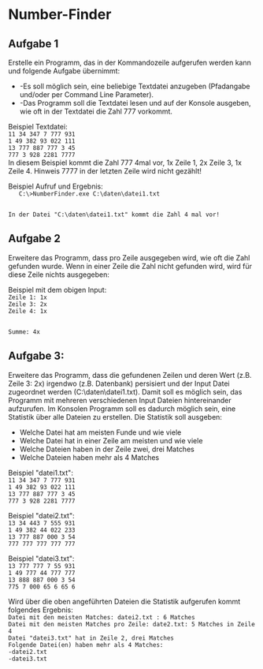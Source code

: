 <h1>Number-Finder</h1>

<h2>Aufgabe 1</h2>
<p>
Erstelle ein Programm, das in der Kommandozeile aufgerufen werden kann und folgende Aufgabe übernimmt:
<ul>
<li> -Es soll möglich sein, eine beliebige Textdatei anzugeben (Pfadangabe und/oder per Command Line Parameter).</li>
<li> -Das Programm soll die Textdatei lesen und auf der Konsole ausgeben, wie oft in der Textdatei die Zahl 777 vorkommt. 
</ul>

<p>
Beispiel Textdatei:
<code>
11 34 347 7 777 931
1 49 382 93 022 111
13 777 887 777 3 45
777 3 928 2281 7777
</code>
In diesem Beispiel kommt die Zahl 777 4mal vor, 1x Zeile 1, 2x Zeile 3, 1x Zeile 4. Hinweis 7777 in der letzten Zeile wird nicht gezählt!
</p>
<p>
Beispiel Aufruf und Ergebnis:
<code>
   C:\>NumberFinder.exe C:\daten\datei1.txt

In der Datei "C:\daten\datei1.txt" kommt die Zahl 4 mal vor!
</code>

</p>
</p>

<h2>Aufgabe 2</h2>
<p>
Erweitere das Programm, dass pro Zeile ausgegeben wird, wie oft die Zahl gefunden wurde. Wenn in einer Zeile die Zahl nicht gefunden wird, wird für diese Zeile nichts ausgegeben:
<p>
Beispiel mit dem obigen Input:
<code>
Zeile 1: 1x
Zeile 3: 2x
Zeile 4: 1x

Summe: 4x
</code>

</p>
</p>
<h2>Aufgabe 3:</h2>
<p>
Erweitere das Programm, dass die gefundenen Zeilen und deren Wert (z.B. Zeile 3: 2x) irgendwo (z.B. Datenbank) persisiert und der Input Datei zugeordnet werden (C:\daten\datei1.txt). Damit soll es möglich sein, das Programm mit mehreren verschiedenen Input Dateien hintereinander aufzurufen.
Im Konsolen Programm soll es dadurch möglich sein, eine Statistik über alle Dateien zu erstellen. Die Statistik soll ausgeben:<br>
<ul>
<li>Welche Datei hat am meisten Funde und wie viele</li>
<li>Welche Datei hat in einer Zeile am meisten und wie viele</li>
<li>Welche Dateien haben in der Zeile zwei, drei Matches</li>
<li>Welche Dateien haben mehr als 4 Matches</li> 
</ul>
<p>
Beispiel "datei1.txt":
<code>
11 34 347 7 777 931
1 49 382 93 022 111
13 777 887 777 3 45
777 3 928 2281 7777
</code>
</p>
<p>
Beispiel "datei2.txt":
<code>
13 34 443 7 555 931
1 49 382 44 022 233
13 777 887 000 3 54
777 777 777 777 777
</code>
</p>
<p>
Beispiel "datei3.txt":
<code>
13 777 777 7 55 931
1 49 777 44 777 777
13 888 887 000 3 54
775 7 000 65 6 65 6
</code>
</p>
Wird über die oben angeführten Dateien die Statistik aufgerufen kommt folgendes Ergebnis:
<code>
Datei mit den meisten Matches: datei2.txt : 6 Matches
Datei mit den meisten Matches pro Zeile: date2.txt: 5 Matches in Zeile 4
Datei "datei3.txt" hat in Zeile 2, drei Matches
Folgende Datei(en) haben mehr als 4 Matches:
-datei2.txt
-datei3.txt
</code>
</p>
